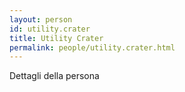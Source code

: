 ```yaml
---
layout: person
id: utility.crater
title: Utility Crater
permalink: people/utility.crater.html
---
```


Dettagli della persona